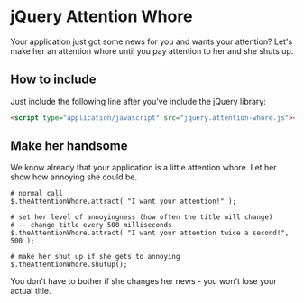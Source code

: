 jQuery Attention Whore
================
Your application just got some news for you and wants your attention? Let's make her an attention whore until you pay attention to her and she shuts up.

How to include
----------------
Just include the following line after you've include the jQuery library:
```HTML
<script type="application/javascript" src="jquery.attention-whore.js"></script>
```

Make her handsome
----------------
We know already that your application is a little attention whore. Let her show how annoying she could be.
```
# normal call
$.theAttentionWhore.attract( "I want your attention!" );

# set her level of annoyingness (how often the title will change)
# -- change title every 500 milliseconds
$.theAttentionWhore.attract( "I want your attention twice a second!", 500 );

# make her shut up if she gets to annoying
$.theAttentionWhore.shutup();
```
You don't have to bother if she changes her news - you won't lose your actual title.
